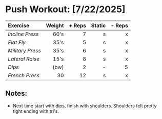 # Push Workout: [7/22/2025]
| Exercise         | Weight | + Reps | Static | - Reps |
| :--------------- | -----: | -----: | -----: | -----: |
| _Incline Press_  | 60's    | 7      | s      | x      |
| _Flat Fly_       | 35's    | 5      | s      | x      |
| _Military Press_ | 35's    | 6      | s      | x      |
| _Lateral Raise_  | 15's    | 8      | s      | x      |
| _Dips_           | (bw)   | 2      | -     | 5      |
| _French Press_   | 30    | 12     | s      | x      |

## Notes:
- Next time start with dips, finish with shoulders.
Shoulders felt pretty tight ending with tri's. 